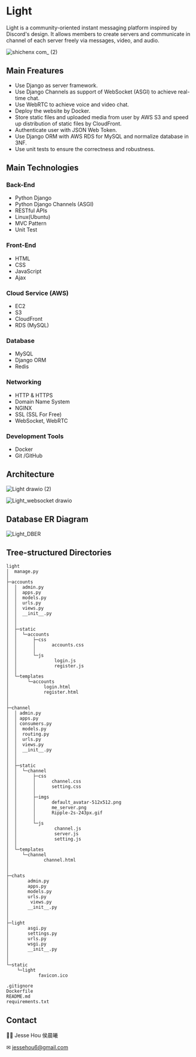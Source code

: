 ﻿# Light
 
Light is a community-oriented instant messaging platform inspired by Discord's design. It allows members to create servers and communicate in channel of each server freely via messages, video, and audio. 

![shichenx com_ (2)](https://user-images.githubusercontent.com/98375601/225050405-9784ec7c-a28a-4225-983b-33dd56ad8ade.png)

## Main Freatures
- Use Django as server framework.
- Use Django Channels as support of WebSocket (ASGI) to achieve real-time chat.
- Use WebRTC to achieve voice and video chat.
- Deploy the website by Docker.
- Store static files and uploaded media from user by AWS S3 and speed up distribution of static files by CloudFront.
- Authenticate user with JSON Web Token.
- Use Django ORM with AWS RDS for MySQL and normalize database in 3NF.
- Use unit tests to ensure the correctness and robustness.

## Main Technologies
### Back-End
- Python Django
- Python Django Channels (ASGI)
- RESTful APIs
- Linux(Ubuntu)
- MVC Pattern
- Unit Test
### Front-End
- HTML
- CSS
- JavaScript
- Ajax
### Cloud Service (AWS)
- EC2
- S3
- CloudFront
- RDS (MySQL)
### Database
- MySQL
- Django ORM
- Redis
### Networking
- HTTP & HTTPS
- Domain Name System
- NGINX
- SSL (SSL For Free)
- WebSocket, WebRTC
### Development Tools
- Docker
- Git /GitHub

## Architecture
![Light drawio (2)](https://user-images.githubusercontent.com/98375601/222950372-6c0373b2-070e-4b53-92a1-77d8ff6077d0.png)

![Light_websocket drawio](https://user-images.githubusercontent.com/98375601/222950263-fbf8fcdb-940b-41cf-9e33-66b770f0a33d.png)



## Database ER Diagram
![Light_DBER](https://user-images.githubusercontent.com/98375601/225050323-02266428-6ca1-445b-ac03-53e80112d4b8.png)

## Tree-structured Directories
```
light
│  manage.py
│  
├─accounts
│  │  admin.py
│  │  apps.py
│  │  models.py
│  │  urls.py
│  │  views.py
│  │  __init__.py
│  │  
│  │          
│  ├─static
│  │  └─accounts
│  │      ├─css
│  │      │      accounts.css
│  │      │      
│  │      └─js
│  │              login.js
│  │              register.js
│  │              
│  └─templates
│       └─accounts
│             login.html
│             register.html
│            
│          
├─channel
│  │ admin.py
│  │ apps.py
│  │ consumers.py
│  │  models.py
│  │  routing.py
│  │  urls.py
│  │  views.py
│  │  __init__.py
│  │ 
│  │        
│  ├─static
│  │  └─channel
│  │      ├─css
│  │      │      channel.css
│  │      │      setting.css
│  │      │      
│  │      ├─imgs
│  │      │      default_avatar-512x512.png
│  │      │      me_server.png
│  │      │      Ripple-2s-243px.gif
│  │      │      
│  │      └─js
│  │              channel.js
│  │              server.js
│  │              setting.js
│  │              
│  └─templates
│     └─channel
│             channel.html
│            
│         
├─chats
│       admin.py
│       apps.py
│       models.py
│       urls.py
│        views.py
│       __init__.py
│            
│          
├─light
│       asgi.py
│       settings.py
│       urls.py
│       wsgi.py
│       __init__.py
│       
│              
└─static
    └─light
            favicon.ico

.gitignore
Dockerfile
README.md
requirements.txt
```

## Contact
🧑‍💻 Jesse Hou 侯晨曦

✉ jessehou6@gmail.com
